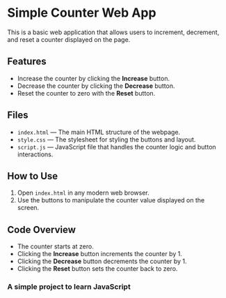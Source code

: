 # Simple Counter Web App

This is a basic web application that allows users to increment, decrement, and reset a counter displayed on the page.

## Features

- Increase the counter by clicking the **Increase** button.
- Decrease the counter by clicking the **Decrease** button.
- Reset the counter to zero with the **Reset** button.

## Files

- `index.html` — The main HTML structure of the webpage.
- `style.css` — The stylesheet for styling the buttons and layout.
- `script.js` — JavaScript file that handles the counter logic and button interactions.

## How to Use

1. Open `index.html` in any modern web browser.
2. Use the buttons to manipulate the counter value displayed on the screen.

## Code Overview

- The counter starts at zero.
- Clicking the **Increase** button increments the counter by 1.
- Clicking the **Decrease** button decrements the counter by 1.
- Clicking the **Reset** button sets the counter back to zero.

### A simple project to learn JavaScript
